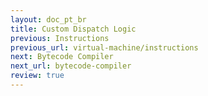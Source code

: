 ```yaml
---
layout: doc_pt_br
title: Custom Dispatch Logic
previous: Instructions
previous_url: virtual-machine/instructions
next: Bytecode Compiler
next_url: bytecode-compiler
review: true
---
```

